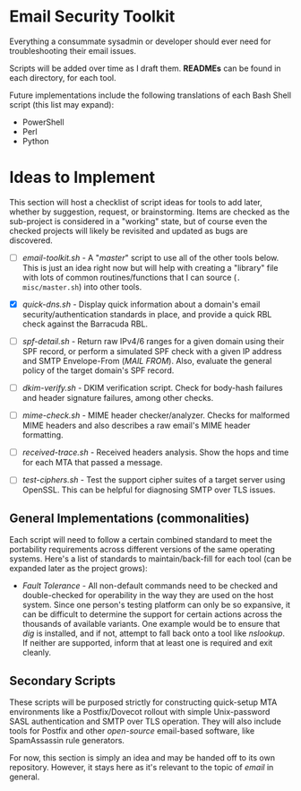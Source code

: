 # Email Security Toolkit
Everything a consummate sysadmin or developer should ever need for troubleshooting their email issues.

Scripts will be added over time as I draft them. **READMEs** can be found in each directory, for each tool.

Future implementations include the following translations of each Bash Shell script (this list may expand):
+ PowerShell
+ Perl
+ Python

# Ideas to Implement
This section will host a checklist of script ideas for tools to add later, whether by suggestion, request, or brainstorming. Items are checked as the sub-project is considered in a "working" state, but of course even the checked projects will likely be revisited and updated as bugs are discovered.

- [ ] _email-toolkit.sh_ - A "_master_" script to use all of the other tools below. This is just an idea right now but will help with creating a "library" file with lots of common routines/functions that I can source (`. misc/master.sh`) into other tools.

- [X] _quick-dns.sh_ - Display quick information about a domain's email security/authentication standards in place, and provide a quick RBL check against the Barracuda RBL.
- [ ] _spf-detail.sh_ - Return raw IPv4/6 ranges for a given domain using their SPF record, or perform a simulated SPF check with a given IP address and SMTP Envelope-From (_MAIL FROM_). Also, evaluate the general policy of the target domain's SPF record.
- [ ] _dkim-verify.sh_ - DKIM verification script. Check for body-hash failures and header signature failures, among other checks.
- [ ] _mime-check.sh_ - MIME header checker/analyzer. Checks for malformed MIME headers and also describes a raw email's MIME header formatting.
- [ ] _received-trace.sh_ - Received headers analysis. Show the hops and time for each MTA that passed a message.
- [ ] _test-ciphers.sh_ - Test the support cipher suites of a target server using OpenSSL. This can be helpful for diagnosing SMTP over TLS issues.

## General Implementations (commonalities)
Each script will need to follow a certain combined standard to meet the portability requirements across different versions of the same operating systems. Here's a list of standards to maintain/back-fill for each tool (can be expanded later as the project grows):
+ _Fault Tolerance_ - All non-default commands need to be checked and double-checked for operability in the way they are used on the host system. Since one person's testing platform can only be so expansive, it can be difficult to determine the support for certain actions across the thousands of available variants. One example would be to ensure that _dig_ is installed, and if not, attempt to fall back onto a tool like _nslookup_. If neither are supported, inform that at least one is required and exit cleanly.

## Secondary Scripts
These scripts will be purposed strictly for constructing quick-setup MTA environments like a Postfix/Dovecot rollout with simple Unix-password SASL authentication and SMTP over TLS operation. They will also include tools for Postfix and other _open-source_ email-based software, like SpamAssassin rule generators.

For now, this section is simply an idea and may be handed off to its own repository. However, it stays here as it's relevant to the topic of _email_ in general.
